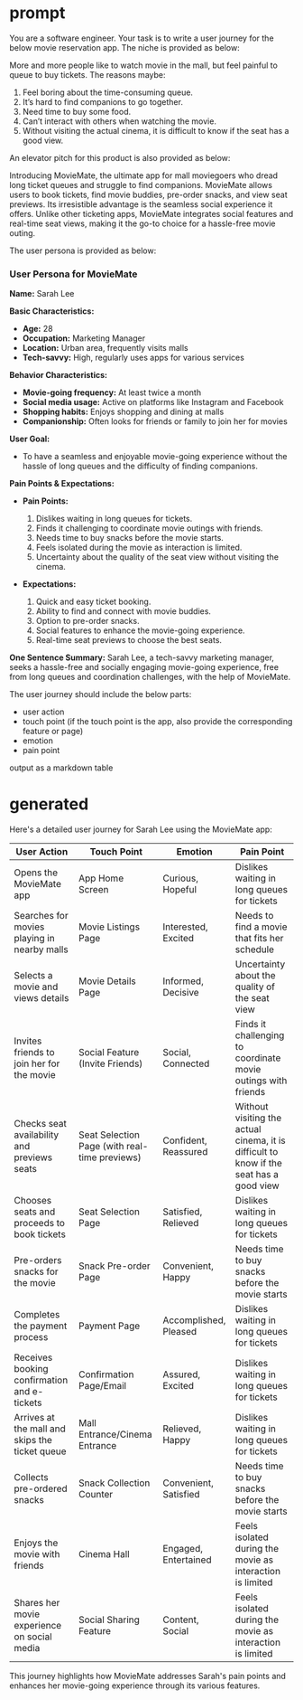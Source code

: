 # prompt

You are a software engineer. Your task is to write a user journey for the below movie reservation app. The niche is provided as below:

More and more people like to watch movie in the mall, but feel painful to queue to buy tickets. The reasons maybe: 
1. Feel boring about the time-consuming queue. 
2. Itʼs hard to find companions to go together. 
3. Need time to buy some food. 
4. Canʼt interact with others when watching the movie.
5. Without visiting the actual cinema, it is difficult to know if the seat has a good view.

An elevator pitch for this product is also provided as below:

Introducing MovieMate, the ultimate app for mall moviegoers who dread long ticket queues and struggle to find companions. MovieMate allows users to book tickets, find movie buddies, pre-order snacks, and view seat previews. Its irresistible advantage is the seamless social experience it offers. Unlike other ticketing apps, MovieMate integrates social features and real-time seat views, making it the go-to choice for a hassle-free movie outing.

The user persona is provided as below:

### User Persona for MovieMate

**Name:** Sarah Lee

**Basic Characteristics:**
- **Age:** 28
- **Occupation:** Marketing Manager
- **Location:** Urban area, frequently visits malls
- **Tech-savvy:** High, regularly uses apps for various services

**Behavior Characteristics:**
- **Movie-going frequency:** At least twice a month
- **Social media usage:** Active on platforms like Instagram and Facebook
- **Shopping habits:** Enjoys shopping and dining at malls
- **Companionship:** Often looks for friends or family to join her for movies

**User Goal:**
- To have a seamless and enjoyable movie-going experience without the hassle of long queues and the difficulty of finding companions.

**Pain Points & Expectations:**
- **Pain Points:**
  1. Dislikes waiting in long queues for tickets.
  2. Finds it challenging to coordinate movie outings with friends.
  3. Needs time to buy snacks before the movie starts.
  4. Feels isolated during the movie as interaction is limited.
  5. Uncertainty about the quality of the seat view without visiting the cinema.

- **Expectations:**
  1. Quick and easy ticket booking.
  2. Ability to find and connect with movie buddies.
  3. Option to pre-order snacks.
  4. Social features to enhance the movie-going experience.
  5. Real-time seat previews to choose the best seats.

**One Sentence Summary:**
Sarah Lee, a tech-savvy marketing manager, seeks a hassle-free and socially engaging movie-going experience, free from long queues and coordination challenges, with the help of MovieMate.

The user journey should include the below parts:
- user action
- touch point (if the touch point is the app, also provide the corresponding feature or page)
- emotion
- pain point

output as a markdown table

# generated

Here's a detailed user journey for Sarah Lee using the MovieMate app:

| **User Action**                           | **Touch Point**                          | **Emotion**                | **Pain Point**                                                                 |
|-------------------------------------------|------------------------------------------|----------------------------|--------------------------------------------------------------------------------|
| Opens the MovieMate app                   | App Home Screen                          | Curious, Hopeful           | Dislikes waiting in long queues for tickets                                    |
| Searches for movies playing in nearby malls | Movie Listings Page                      | Interested, Excited        | Needs to find a movie that fits her schedule                                   |
| Selects a movie and views details         | Movie Details Page                       | Informed, Decisive         | Uncertainty about the quality of the seat view                                 |
| Invites friends to join her for the movie | Social Feature (Invite Friends)           | Social, Connected          | Finds it challenging to coordinate movie outings with friends                  |
| Checks seat availability and previews seats | Seat Selection Page (with real-time previews) | Confident, Reassured       | Without visiting the actual cinema, it is difficult to know if the seat has a good view |
| Chooses seats and proceeds to book tickets | Seat Selection Page                      | Satisfied, Relieved        | Dislikes waiting in long queues for tickets                                    |
| Pre-orders snacks for the movie           | Snack Pre-order Page                     | Convenient, Happy          | Needs time to buy snacks before the movie starts                               |
| Completes the payment process             | Payment Page                             | Accomplished, Pleased      | Dislikes waiting in long queues for tickets                                    |
| Receives booking confirmation and e-tickets | Confirmation Page/Email                  | Assured, Excited           | Dislikes waiting in long queues for tickets                                    |
| Arrives at the mall and skips the ticket queue | Mall Entrance/Cinema Entrance            | Relieved, Happy            | Dislikes waiting in long queues for tickets                                    |
| Collects pre-ordered snacks               | Snack Collection Counter                 | Convenient, Satisfied      | Needs time to buy snacks before the movie starts                               |
| Enjoys the movie with friends             | Cinema Hall                              | Engaged, Entertained       | Feels isolated during the movie as interaction is limited                      |
| Shares her movie experience on social media | Social Sharing Feature                   | Content, Social            | Feels isolated during the movie as interaction is limited                      |

This journey highlights how MovieMate addresses Sarah's pain points and enhances her movie-going experience through its various features.
